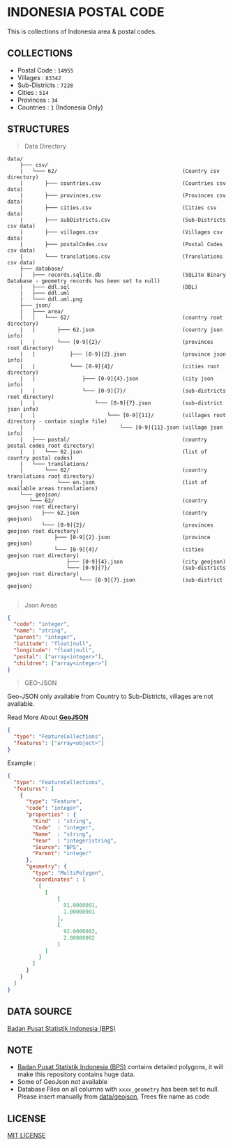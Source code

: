 # INDONESIA POSTAL CODE

This is collections of Indonesia area & postal codes.


## COLLECTIONS

 - Postal Code   : `14955`
 - Villages      : `83342`
 - Sub-Districts : `7228`
 - Cities        : `514`
 - Provinces     : `34`
 - Countries     : `1` (Indonesia Only)

## STRUCTURES

> Data Directory

```text
data/
    ├─── csv/
    |   └─── 62/                                        (Country csv directory)
    |       ├─── countries.csv                          (Countries csv data)
    |       ├─── provinces.csv                          (Provinces csv data)
    |       ├─── cities.csv                             (Cities csv data)
    |       ├─── subDistricts.csv                       (Sub-Districts csv data)
    |       ├─── villages.csv                           (Villages csv data)
    |       ├─── postalCodes.csv                        (Postal Codes csv data)
    |       └─── translations.csv                       (Translations csv data)
    ├─── database/
    |   ├─── records.sqlite.db                          (SQLite Binary Database - geometry records has been set to null)
    |   ├─── ddl.sql                                    (DDL)
    |   ├─── ddl.uml
    |   └─── ddl.uml.png
    ├─── json/
    |   ├─── area/
    |   |   └─── 62/                                    (country root directory)
    |   |       ├─── 62.json                            (country json info)
    |   |       └─── [0-9]{2}/                          (provinces root directory)
    |   |           ├─── [0-9]{2}.json                  (province json info)
    |   |           └─── [0-9]{4}/                      (cities root directory)
    |   |               ├─── [0-9]{4}.json              (city json info)
    |   |               └─── [0-9]{7}/                  (sub-districts root directory)
    |   |                   └─── [0-9]{7}.json          (sub-district json info)
    |   |                       └─── [0-9]{11}/         (villages root directory - contain single file)
    |   |                           └─── [0-9]{11}.json (village json info)
    |   ├─── postal/                                    (country postal codes root directory)
    |   |   └─── 62.json                                (list of country postal codes)
    |   └─── translations/
    |       └─── 62/                                    (country translations root directory)
    |           └─── en.json                            (list of available areas translations)    
    └─── geojson/
       └─── 62/                                         (country geojson root directory)
           ├─── 62.json                                 (country geojson)
           └─── [0-9]{2}/                               (provinces geojson root directory)
               ├─── [0-9]{2}.json                       (province geojson)
               └─── [0-9]{4}/                           (cities geojson root directory)
                   ├─── [0-9]{4}.json                   (city geojson)
                   └─── [0-9]{7}/                       (sub-districts geojson root directory)
                       └─── [0-9]{7}.json               (sub-district geojson)


```

> Json Areas

```json
{
  "code": "integer",
  "name": "string",
  "parent": "integer",
  "latitude": "float|null",
  "longitude": "float|null",
  "postal": ["array<integer>"],
  "children": ["array<integer>"]
}
```

> GEO-JSON

Geo-JSON only available from Country to Sub-Districts, villages are not available. 

Read More About **[GeoJSON](https://geojson.org/)**



```json
{
  "type": "FeatureCollections",
  "features": ["array<object>"]
}
```

Example :

```json
{
  "type": "FeatureCollections",
  "features": [
    {
      "type": "Feature",
      "code": "integer",
      "properties" : {
        "Kind"  : "string",
        "Code"  : "integer",
        "Name"  : "string",
        "Year"  : "integer|string",
        "Source": "BPS",
        "Parent": "integer"
      },
      "geometry": {
        "type": "MultiPolygon",
        "coordinates" : [
          [
            [
                [
                  91.0000001,
                  1.00000001
                ],
                [
                  92.0000002,
                  2.00000002
                ]
            ]
          ]
        ]
      }
    }
  ]
}
```

## DATA SOURCE

[Badan Pusat Statistik Indonesia (BPS)](https://bps.go.id/)


## NOTE

- [Badan Pusat Statistik Indonesia (BPS)](https://bps.go.id/) contains detailed polygons, it will make this repository contains huge data.
- Some of GeoJson not available 
- Database Files on all columns with `xxxx_geometry` has been set to null.
 Please insert manually from [data/geojson](data/geojson), Trees file name as code

## LICENSE

[MIT LICENSE](LICENSE)
